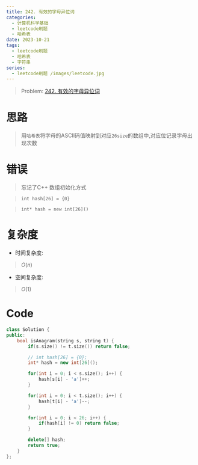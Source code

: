 ```yaml
---
title: 242. 有效的字母异位词
categories:
  - 计算机科学基础
  - leetcode刷题
  - 哈希表
date: 2023-10-21
tags:
  - leetcode刷题
  - 哈希表
  - 字符串
series:
  - leetcode刷题 /images/leetcode.jpg
---
```

> Problem: [242. 有效的字母异位词](https://leetcode.cn/problems/valid-anagram/description/)

  

# 思路

> 用`哈希表`将字母的ASCII码值映射到对应`26size`的数组中,对应位记录字母出现次数

# 错误
>  忘记了C++ 数组初始化方式

> `int hash[26] = {0}` 

> `int* hash = new int[26]()`

# 复杂度

- 时间复杂度:

> $O(n)$

  

- 空间复杂度:

> $O(1)$

  
  

# Code

```C++
class Solution {
public:
    bool isAnagram(string s, string t) {
        if(s.size() != t.size()) return false;

        // int hash[26] = {0};
        int* hash = new int[26]();

        for(int i = 0; i < s.size(); i++) {
            hash[s[i] - 'a']++;
        }

        for(int i = 0; i < t.size(); i++) {
            hash[t[i] - 'a']--;
        }

        for(int i = 0; i < 26; i++) {
            if(hash[i] != 0) return false;
        }

        delete[] hash;
        return true;
    }
};
```